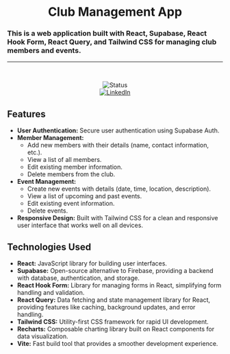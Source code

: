 #

<div align="center">

# Club Management App

</div>

<h3>This is a web application built with React, Supabase, React Hook Form, React Query, and Tailwind CSS for managing club members and events.</h3>

<div align="center">
  <hr /><br/>

![Status](https://img.shields.io/badge/Status-In%20Progress-yellow?style=flat) <br/>
[![LinkedIn](https://img.shields.io/badge/LinkedIn-Connect-blue?style=for-the-badge&logo=linkedin)](https://www.linkedin.com/in/omar-mtibaa-337032327/)

</div>

## Features

- **User Authentication:** Secure user authentication using Supabase Auth.
- **Member Management:**
  - Add new members with their details (name, contact information, etc.).
  - View a list of all members.
  - Edit existing member information.
  - Delete members from the club.
- **Event Management:**
  - Create new events with details (date, time, location, description).
  - View a list of upcoming and past events.
  - Edit existing event information.
  - Delete events.
- **Responsive Design:** Built with Tailwind CSS for a clean and responsive user interface that works well on all devices.

## Technologies Used

- **React:** JavaScript library for building user interfaces.
- **Supabase:** Open-source alternative to Firebase, providing a backend with database, authentication, and storage.
- **React Hook Form:** Library for managing forms in React, simplifying form handling and validation.
- **React Query:** Data fetching and state management library for React, providing features like caching, background updates, and error handling.
- **Tailwind CSS:** Utility-first CSS framework for rapid UI development.
- **Recharts:** Composable charting library built on React components for data visualization.
- **Vite:** Fast build tool that provides a smoother development experience.
